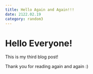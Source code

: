 ```yaml
---
title: Hello Again and Again!!!
date: 2122.02.19
category: random3
---
```



# Hello Everyone!

This is my third blog post!

Thank you for reading again and again :)
